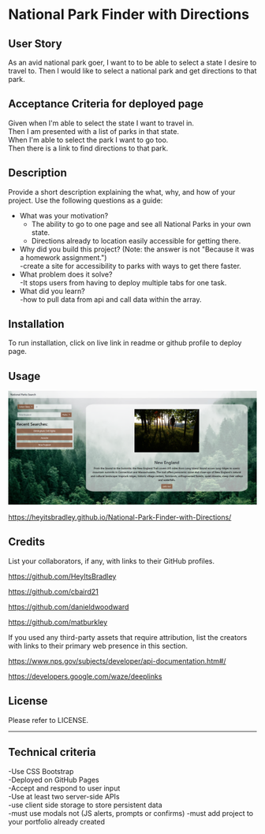 # National Park Finder with Directions

## User Story

As an avid national park goer, I want to to be able to select a state I desire to travel to. Then I would like to select a national park and get directions to that park.

## Acceptance Criteria for deployed page

Given when I'm able to select the state I want to travel in.  
Then I am presented with a list of parks in that state.  
When I'm able to select the park I want to go too.  
Then there is a link to find directions to that park.

## Description

Provide a short description explaining the what, why, and how of your project. Use the following questions as a guide:

- What was your motivation?
  - The ability to go to one page and see all National Parks in your own state.
  - Directions already to location easily accessible for getting there.
- Why did you build this project? (Note: the answer is not "Because it was a homework assignment.")  
   -create a site for accessibility to parks with ways to get there faster.
- What problem does it solve?  
   -It stops users from having to deploy multiple tabs for one task.
- What did you learn?  
   -how to pull data from api and call data within the array.

## Installation

To run installation, click on live link in readme or github profile to deploy page.

## Usage

![Alt text](./assets/live-deployed-page.png)

https://heyitsbradley.github.io/National-Park-Finder-with-Directions/

## Credits

List your collaborators, if any, with links to their GitHub profiles.

https://github.com/HeyItsBradley

https://github.com/cbaird21

https://github.com/danieldwoodward

https://github.com/matburkley

If you used any third-party assets that require attribution, list the creators with links to their primary web presence in this section.

https://www.nps.gov/subjects/developer/api-documentation.htm#/

https://developers.google.com/waze/deeplinks

## License

Please refer to LICENSE.

---

## Technical criteria

-Use CSS Bootstrap  
-Deployed on GitHub Pages  
-Accept and respond to user input  
-Use at least two server-side APIs  
-use client side storage to store persistent data  
-must use modals not (JS alerts, prompts or confirms)
-must add project to your portfolio already created
